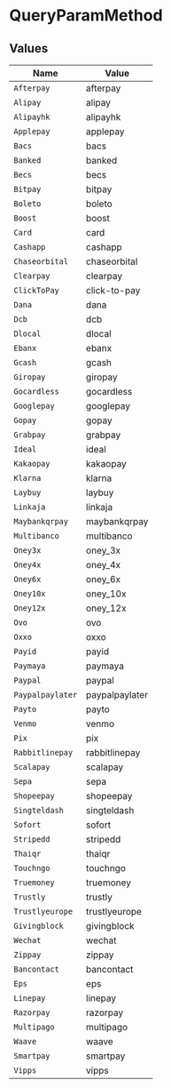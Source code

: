 # QueryParamMethod


## Values

| Name             | Value            |
| ---------------- | ---------------- |
| `Afterpay`       | afterpay         |
| `Alipay`         | alipay           |
| `Alipayhk`       | alipayhk         |
| `Applepay`       | applepay         |
| `Bacs`           | bacs             |
| `Banked`         | banked           |
| `Becs`           | becs             |
| `Bitpay`         | bitpay           |
| `Boleto`         | boleto           |
| `Boost`          | boost            |
| `Card`           | card             |
| `Cashapp`        | cashapp          |
| `Chaseorbital`   | chaseorbital     |
| `Clearpay`       | clearpay         |
| `ClickToPay`     | click-to-pay     |
| `Dana`           | dana             |
| `Dcb`            | dcb              |
| `Dlocal`         | dlocal           |
| `Ebanx`          | ebanx            |
| `Gcash`          | gcash            |
| `Giropay`        | giropay          |
| `Gocardless`     | gocardless       |
| `Googlepay`      | googlepay        |
| `Gopay`          | gopay            |
| `Grabpay`        | grabpay          |
| `Ideal`          | ideal            |
| `Kakaopay`       | kakaopay         |
| `Klarna`         | klarna           |
| `Laybuy`         | laybuy           |
| `Linkaja`        | linkaja          |
| `Maybankqrpay`   | maybankqrpay     |
| `Multibanco`     | multibanco       |
| `Oney3x`         | oney_3x          |
| `Oney4x`         | oney_4x          |
| `Oney6x`         | oney_6x          |
| `Oney10x`        | oney_10x         |
| `Oney12x`        | oney_12x         |
| `Ovo`            | ovo              |
| `Oxxo`           | oxxo             |
| `Payid`          | payid            |
| `Paymaya`        | paymaya          |
| `Paypal`         | paypal           |
| `Paypalpaylater` | paypalpaylater   |
| `Payto`          | payto            |
| `Venmo`          | venmo            |
| `Pix`            | pix              |
| `Rabbitlinepay`  | rabbitlinepay    |
| `Scalapay`       | scalapay         |
| `Sepa`           | sepa             |
| `Shopeepay`      | shopeepay        |
| `Singteldash`    | singteldash      |
| `Sofort`         | sofort           |
| `Stripedd`       | stripedd         |
| `Thaiqr`         | thaiqr           |
| `Touchngo`       | touchngo         |
| `Truemoney`      | truemoney        |
| `Trustly`        | trustly          |
| `Trustlyeurope`  | trustlyeurope    |
| `Givingblock`    | givingblock      |
| `Wechat`         | wechat           |
| `Zippay`         | zippay           |
| `Bancontact`     | bancontact       |
| `Eps`            | eps              |
| `Linepay`        | linepay          |
| `Razorpay`       | razorpay         |
| `Multipago`      | multipago        |
| `Waave`          | waave            |
| `Smartpay`       | smartpay         |
| `Vipps`          | vipps            |